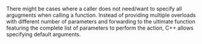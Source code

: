 There might be cases where a caller does not need/want to specify all argugments when calling a function. Instead of providing multiple overloads with different number of parameters and forwarding to the ultimate function featuring the complete list of parameters to perform the action, C++ allows specifying default arguments.